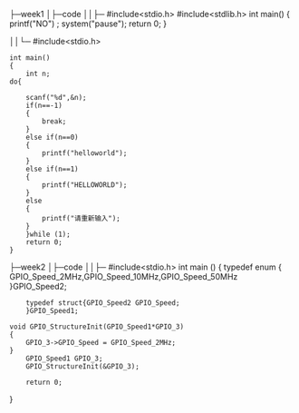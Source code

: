 ├─week1
│├─code
││├─
#include<stdio.h>
    #include<stdlib.h>
    int main()
    {
	    printf("NO") ;
	    system("pause");
	    return 0;
    }

││└─
#include<stdio.h>

    int main()
    {
	    int n;
    do{

	    scanf("%d",&n);
	    if(n==-1)
	    {
		    break;
	    }
	    else if(n==0)
	    {
		    printf("helloworld");
	    }
	    else if(n==1)
	    {
		    printf("HELLOWORLD");
	    }
	    else
	    {
		    printf("请重新输入");
	    }
	    }while (1);
	    return 0;
    }
├─week2
│├─code
││├─
#include<stdio.h>
    int main ()
    {
    	    typedef enum {
		    GPIO_Speed_2MHz,GPIO_Speed_10MHz,GPIO_Speed_50MHz
	    }GPIO_Speed2;
	
	    typedef struct{GPIO_Speed2 GPIO_Speed;
	    }GPIO_Speed1;

    void GPIO_StructureInit(GPIO_Speed1*GPIO_3)
    {
	    GPIO_3->GPIO_Speed = GPIO_Speed_2MHz;
    }
        GPIO_Speed1 GPIO_3;
        GPIO_StructureInit(&GPIO_3);
    
	    return 0;
   }

